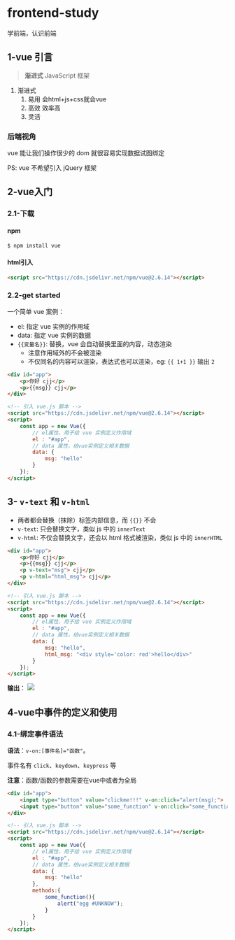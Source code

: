 # frontend-study
学前端，认识前端

## 1-vue 引言

> **渐进式** JavaScript 框架

1. 渐进式
    1. 易用 会html+js+css就会vue
    2. 高效 效率高
    3. 灵活

### 后端视角

vue 能让我们操作很少的 dom 就很容易实现数据试图绑定

PS: vue 不希望引入 jQuery 框架

## 2-vue入门

### 2.1-下载

#### npm

```bash
$ npm install vue
```

#### html引入

```html
<script src="https://cdn.jsdelivr.net/npm/vue@2.6.14"></script>
```

### 2.2-get started

一个简单 vue 案例：

- el: 指定 vue 实例的作用域
- data: 指定 vue 实例的数据
- `{{变量名}}`: 替换，vue 会自动替换里面的内容，动态渲染
    - 注意作用域外的不会被渲染
    - 不仅同名的内容可以渲染，表达式也可以渲染，eg: `{{ 1+1 }}` 输出 `2`

```html
<div id="app">
    <p>你好 cjj</p>
    <p>{{msg}} cjj</p>
</div>

<!-- 引入 vue.js 脚本 -->
<script src="https://cdn.jsdelivr.net/npm/vue@2.6.14"></script>
<script>
    const app = new Vue({
        // el属性，用于给 vue 实例定义作用域
        el : "#app",
        // data 属性，给vue实例定义相关数据
        data: {
            msg: "hello"
        }
    });
</script>
```

## 3- `v-text` 和 `v-html`

- 两者都会替换（抹除）标签内部信息，而 `{{}}` 不会
- `v-text`: 只会替换文字，类似 js 中的 `innerText`
- `v-html`: 不仅会替换文字，还会以 html 格式被渲染，类似 js 中的 `innerHTML`

```html
<div id="app">
    <p>你好 cjj</p>
    <p>{{msg}} cjj</p>
    <p v-text="msg"> cjj</p>
    <p v-html="html_msg"> cjj</p>
</div>

<!-- 引入 vue.js 脚本 -->
<script src="https://cdn.jsdelivr.net/npm/vue@2.6.14"></script>
<script>
    const app = new Vue({
        // el属性，用于给 vue 实例定义作用域
        el : "#app",
        // data 属性，给vue实例定义相关数据
        data: {
            msg: "hello",
            html_msg: "<div style='color: red'>hello</div>"
        }
    });
</script>
```

**输出**：
![](https://pic-1257412153.cos.ap-nanjing.myqcloud.com/images/images/2022/12/10/20221210213142-79700f.png)


## 4-vue中事件的定义和使用

### 4.1-绑定事件语法

**语法**：`v-on:[事件名]="函数"`。

事件名有 `click`、`keydown`、`keypress` 等

**注意**：函数/函数的参数需要在vue中或者为全局

```html
<div id="app">
    <input type="button" value="clickme!!!" v-on:click="alert(msg);">
    <input type="button" value="some_function" v-on:click="some_function();">
</div>

<!-- 引入 vue.js 脚本 -->
<script src="https://cdn.jsdelivr.net/npm/vue@2.6.14"></script>
<script>
    const app = new Vue({
        // el属性，用于给 vue 实例定义作用域
        el : "#app",
        // data 属性，给vue实例定义相关数据
        data: {
            msg: "hello"
        },
        methods:{
            some_function(){
                alert("egg #UNKNOW");
            }
        }
    });
</script>
```


